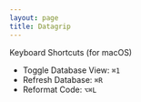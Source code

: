 ```yaml
---
layout: page
title: Datagrip
---
```


Keyboard Shortcuts (for macOS)

- Toggle Database View: `⌘1`
- Refresh Database: `⌘R`
- Reformat Code: `⌥⌘L`